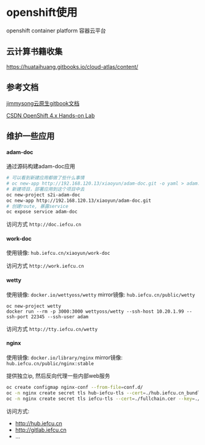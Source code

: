 # openshift使用

openshift container platform
容器云平台

## 云计算书籍收集

https://huataihuang.gitbooks.io/cloud-atlas/content/

## 参考文档

[jimmysong云原生gitbook文档](https://jimmysong.io/kubernetes-handbook/practice/traefik-ingress-installation.html)

[CSDN OpenShift 4.x Hands-on Lab](https://blog.csdn.net/weixin_43902588/article/details/105060359)

## 维护一些应用

#### adam-doc

通过源码构建adam-doc应用
```bash
# 可以看到新建应用都做了些什么事情
# oc new-app http://192.168.120.13/xiaoyun/adam-doc.git -o yaml > adam.yaml
# 新建项目，部署应用到这个项目中去
oc new-project s2i-adam-doc
oc new-app http://192.168.120.13/xiaoyun/adam-doc.git
# 创建route, 暴露service
oc expose service adam-doc
```

访问方式 `http://doc.iefcu.cn`

#### work-doc

使用镜像: `hub.iefcu.cn/xiaoyun/work-doc`

访问方式 `http://work.iefcu.cn`

#### wetty

使用镜像: `docker.io/wettyoss/wetty`
mirror镜像: `hub.iefcu.cn/public/wetty`

```
oc new-project wetty
docker run --rm -p 3000:3000 wettyoss/wetty --ssh-host 10.20.1.99 --ssh-port 22345 --ssh-user adam
```

访问方式 `http://tty.iefcu.cn/wetty`

#### nginx

使用镜像: `docker.io/library/nginx`
mirror镜像: `hub.iefcu.cn/public/nginx:stable`

提供独立ip, 然后反向代理一些内部web服务

```bash
oc create configmap nginx-conf --from-file=conf.d/
oc -n nginx create secret tls hub-iefcu-tls --cert=./hub.iefcu.cn_bundle.crt --key=./hub.iefcu.cn.key
oc -n nginx create secret tls iefcu-tls --cert=./fullchain.cer --key=./iefcu.cn.key
```

访问方式:
* http://hub.iefcu.cn
* http://gitlab.iefcu.cn
* ...
